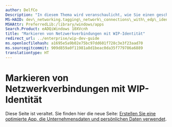 ```yaml
---
author: DelfCo
Description: "In diesem Thema wird veranschaulicht, wie Sie einen geschützten Threadkontext erstellen, bevor Sie in einem WIP-Szenario (Windows Information Protection) Netzwerkverbindungen erstellen."
MS-HAID: dev\_networking.tagging\_network\_connections\_with\_edp\_identity
MSHAttr: PreferredLib:/library/windows/apps
Search.Product: eADQiWindows 10XVcnh
title: "Markieren von Netzwerkverbindungen mit WIP-Identität"
redirect_url: ../enterprise/wip-dev-guide
ms.openlocfilehash: a1695e5a9b02e75bc97dd601f728c3e3f23aad70
ms.sourcegitcommit: 909d859a0f11981a8d1beac0da35f779786a6889
translationtype: HT
---
```

# <a name="tagging-network-connections-with-wip-identity"></a>Markieren von Netzwerkverbindungen mit WIP-Identität

Diese Seite ist veraltet. Sie finden hier die neue Seite: [Erstellen Sie eine optimierte App, die Unternehmensdaten und persönlichen Daten verwendet](../enterprise/wip-dev-guide.md).
